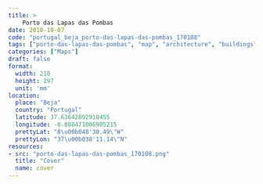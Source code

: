 ```yaml
---
title: > 
    Porto das Lapas das Pombas
date: 2018-10-07
code: "portugal_beja_porto-das-lapas-das-pombas_170108"
tags: ["porto-das-lapas-das-pombas", "map", "architecture", "buildings", "Beja", "Portugal"]
categories: ["Maps"]
draft: false
format:
  width: 210
  height: 297
  unit: 'mm'
location:
  place: "Beja"
  country: "Portugal"
  latitude: 37.63642892910455
  longitude: -8.808471006905215
  prettyLat: "8\u00b048'30.49\"W"
  prettyLon: "37\u00b038'11.14\"N"
resources:
- src: "porto-das-lapas-das-pombas_170108.png"
  title: "Cover"
  name: cover
---
```

